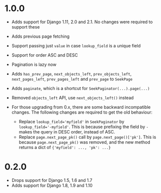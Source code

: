 1.0.0
==================

* Adds support for Django 1.11, 2.0 and 2.1.
  No changes were required to support these
* Adds previous page fetching
* Support passing just ``value``
  in case ``lookup_field`` is a unique field
* Support for order ASC and DESC
* Pagination is lazy now
* Adds ``has_prev_page``, ``next_objects_left``,
  ``prev_objects_left``, ``next_pages_left``,
  ``prev_pages_left`` and ``prev_page`` to ``SeekPage``
* Adds ``paginate``, which is a shortcut
  for ``SeekPaginator(...).page(...)``
* Removed ``objects_left`` API, use
  ``next_objects_left()`` instead
* For those upgrading from 0.x, there are
  some backward incompatible changes.
  The following changes are required
  to get the old behaviour:

  * Replace ``lookup_field='myfield'`` in ``SeekPaginator`` by
    ``lookup_field='-myfield'``. This is because prefixing the field
    by ``-`` makes the query in DESC order, instead of ASC.
  * Replace ``page.next_page_pk()`` call by ``page.next_page()['pk']``.
    This is because ``page.next_page_pk()`` was removed, and the new
    method returns a dict of ``{'myfield': ..., 'pk': ...}``

0.2.0
==================

* Drops support for Django 1.5, 1.6 and 1.7
* Adds support for Django 1.8, 1.9 and 1.10
